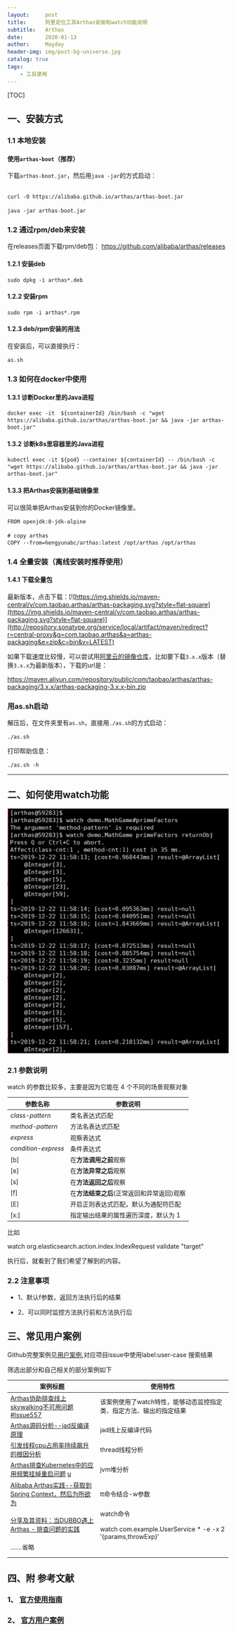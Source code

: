 ```yaml
---
layout:     post
title:      阿里定位工具Arthas安装和watch功能说明
subtitle:   Arthas
date:       2020-01-13
author:     Mayday
header-img: img/post-bg-universe.jpg
catalog: true
tags:
    - 工具使用
---
```










[TOC]



## 一、安装方式

### 1.1 本地安装

#### 使用`arthas-boot`（推荐）

下载`arthas-boot.jar`，然后用`java -jar`的方式启动：

```

curl -O https://alibaba.github.io/arthas/arthas-boot.jar

java -jar arthas-boot.jar
```

### 1.2  通过rpm/deb来安装

在releases页面下载rpm/deb包： https://github.com/alibaba/arthas/releases

#### 1.2.1 安装deb

```
sudo dpkg -i arthas*.deb
```

#### 1.2.2 安装rpm

```
sudo rpm -i arthas*.rpm
```

#### 1.2.3 deb/rpm安装的用法

在安装后，可以直接执行：

```
as.sh
```



### 1.3 如何在docker中使用

#### 1.3.1 诊断Docker里的Java进程

```
docker exec -it  ${containerId} /bin/bash -c "wget https://alibaba.github.io/arthas/arthas-boot.jar && java -jar arthas-boot.jar"
```

#### 1.3.2 诊断k8s里容器里的Java进程

```
kubectl exec -it ${pod} --container ${containerId} -- /bin/bash -c "wget https://alibaba.github.io/arthas/arthas-boot.jar && java -jar arthas-boot.jar"
```

#### 1.3.3 把Arthas安装到基础镜像里

可以很简单把Arthas安装到你的Docker镜像里。

```
FROM openjdk:8-jdk-alpine

# copy arthas
COPY --from=hengyunabc/arthas:latest /opt/arthas /opt/arthas
```

### 1.4 全量安装（离线安装时推荐使用）

#### 1.4.1 下载全量包

最新版本，点击下载：[![https://img.shields.io/maven-central/v/com.taobao.arthas/arthas-packaging.svg?style=flat-square](https://img.shields.io/maven-central/v/com.taobao.arthas/arthas-packaging.svg?style=flat-square)](http://repository.sonatype.org/service/local/artifact/maven/redirect?r=central-proxy&g=com.taobao.arthas&a=arthas-packaging&e=zip&c=bin&v=LATEST)

如果下载速度比较慢，可以尝试用[阿里云的镜像仓库](https://maven.aliyun.com/)，比如要下载`3.x.x`版本（替换`3.x.x`为最新版本），下载的url是：

https://maven.aliyun.com/repository/public/com/taobao/arthas/arthas-packaging/3.x.x/arthas-packaging-3.x.x-bin.zip

### 用as.sh启动

解压后，在文件夹里有`as.sh`，直接用`./as.sh`的方式启动：

```
./as.sh
```

打印帮助信息：

```
./as.sh -h
```

------



## 二、如何使用watch功能

![**arthas-watch1.png**](https://github.com/mayday05/mayday05.github.io/blob/master/image2/arthas-watch1.png)

### 2.1 参数说明

watch 的参数比较多，主要是因为它能在 4 个不同的场景观察对象

| 参数名称            | 参数说明                                   |
| ------------------- | ------------------------------------------ |
| *class-pattern*     | 类名表达式匹配                             |
| *method-pattern*    | 方法名表达式匹配                           |
| *express*           | 观察表达式                                 |
| *condition-express* | 条件表达式                                 |
| [b]                 | 在**方法调用之前**观察                     |
| [e]                 | 在**方法异常之后**观察                     |
| [s]                 | 在**方法返回之后**观察                     |
| [f]                 | 在**方法结束之后**(正常返回和异常返回)观察 |
| [E]                 | 开启正则表达式匹配，默认为通配符匹配       |
| [x:]                | 指定输出结果的属性遍历深度，默认为 1       |

比如 

watch org.elasticsearch.action.index.IndexRequest validate "target"

执行后，就看到了我们希望了解到的内容。

### 2.2 注意事项

- 1、默认f参数，返回方法执行后的结果

- 2、可以同时监控方法执行前和方法执行后



## 三、常见用户案例

Github完整案例见[用户案例](https://github.com/alibaba/arthas/issues?q=label%3Auser-case),对应项目issue中使用label:user-case 搜索结果

筛选出部分和自己相关的部分案例如下

| 案例标题                                                     | 使用特性                                                     |
| ------------------------------------------------------------ | ------------------------------------------------------------ |
| [Arthas协助排查线上skywalking不可用问题  #Issue557](https://github.com/alibaba/arthas/issues/557) | 该案例使用了watch特性，能够动态监控指定类、指定方法、输出的指定结果 |
| [Arthas源码分析--jad反编译原理](https://github.com/alibaba/arthas/issues/763) | jad线上反编译代码                                            |
| [引发线程cpu占用率持续飙升的根因分析](https://github.com/alibaba/arthas/issues/569) | thread线程分析                                               |
| [Arthas排查Kubernetes中的应用频繁挂掉重启问题](https://github.com/alibaba/arthas/issues/561) [u](https://github.com/alibaba/arthas/issues?q=label%3Auser-case) | jvm堆分析                                                    |
| [Alibaba Arthas实践--获取到Spring Context，然后为所欲为](https://github.com/alibaba/arthas/issues/482) | tt命令结合-w参数                                             |
| [分享及其资料：当DUBBO遇上Arthas - 排查问题的实践](https://github.com/alibaba/arthas/issues/327) | watch命令<br /><br />watch com.example.UserService * -e -x 2 '{params,throwExp}' |
| .......省略                                                  |                                                              |
|                                                              |                                                              |
|                                                              |                                                              |



## 四、附 参考文献

### 1、 [官方使用指南](https://alibaba.github.io/arthas/)

### 2、 [官方用户案例](https://github.com/alibaba/arthas/issues?q=label%3Auser-case)